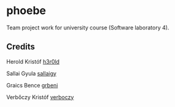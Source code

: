 # phoebe
Team project work for university course (Software laboratory 4).
## Credits
Herold Kristóf  [h3r0ld](https://github.com/h3r0ld)

Sallai Gyula  [sallaigy](https://github.com/sallaigy)

Graics Bence  [grbeni](https://github.com/grbeni)

Verbőczy Kristóf [verboczy](https://github.com/verboczy)
